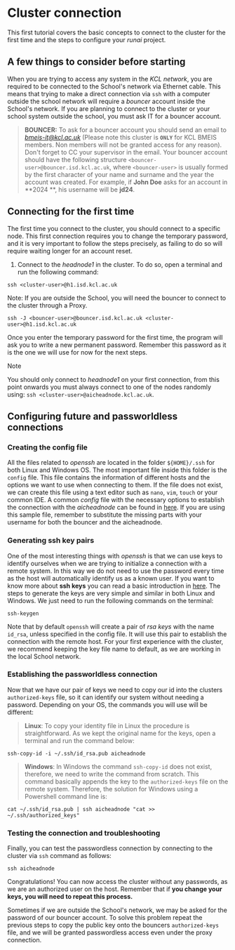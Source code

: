 # Cluster connection

This first tutorial covers the basic concepts to connect to the cluster for the first time and the steps to configure
your *runai* project.

## A few things to consider before starting

When you are trying to access any system in the *KCL network*, you are required to be connected to the School's network
via Ethernet cable. This means that trying to make a direct connection via `ssh` with a computer outside the school
network will require a *bouncer* account inside the School's network. If you are planning to connect to the cluster or
your school system outside the school, you must ask IT for a bouncer account.

> **BOUNCER:** To ask for a bouncer account you should send an email to [
*bmeis-it@kcl.ac.uk*](mailto:bmeis-it@kcl.ac.uk) (Please note this cluster is **`ONLY`** for KCL BMEIS members. Non
> members will not be granted
 access for any reason). Don't forget to
> CC your supervisor in the email. Your bouncer account should have the following
> structure `<bouncer-user>@bouncer.isd.kcl.ac.uk`, where `<bouncer-user>` is usually formed by the first character of
> your name and surname and the year the account was created. For example, if **John Doe** asks for an account in **2024
**,
> his username will be **jd24**.

## Connecting for the first time


The first time you connect to the cluster, you should connect to a specific node. This first connection requires you to
change the temporary password, and it is very important to follow the steps precisely, as failing to do so will require
waiting longer for an account reset.

1. Connect to the *headnode1* in the cluster. To do so, open a terminal and run the following command:

```shell
ssh <cluster-user>@h1.isd.kcl.ac.uk
```

Note: If you are outside the School, you will need the bouncer to connect to the cluster through a Proxy.

```shell
ssh -J <bouncer-user>@bouncer.isd.kcl.ac.uk <cluster-user>@h1.isd.kcl.ac.uk
```

Once you enter the temporary password for the first time, the program will ask you to write a new permanent password.
Remember this password as it is the one we will use for now for the next steps.

> [!NOTE]
> You should only connect to *headnode1* on your first connection, from this point onwards you must always connect to one of the nodes randomly using:
> `ssh <cluster-user>@aicheadnode.kcl.ac.uk`.

## Configuring future and passworldless connections

### Creating the config file

All the files related to *openssh* are located in the folder `${HOME}/.ssh` for both Linux and Windows OS. The most
important file inside this folder is the `config` file. This file contains the information of different hosts and the
options we want to use when connecting to them. If the file does not exist, we can create this file using a text editor
such as `nano`, `vim`, `touch` or your common IDE. A common *config* file with the necessary options to establish the
connection with the *aicheadnode* can be found in [here](config). If you are using this sample file, remember to
substitute the missing parts with your username for both the bouncer and the aicheadnode.

### Generating ssh key pairs

One of the most interesting things with *openssh* is that we can use keys to identify ourselves when we are trying to
initialize a connection with a remote system. In this way we do not need to use the password every time as the host will
automatically identify us as a known user. If you want to know more about **ssh keys** you can read a basic introduction
in [here](https://www.ssh.com/academy/ssh-keys). The steps to generate the keys are very simple and similar in both
Linux and Windows. We just need to run the following commands on the terminal:

```shell
ssh-keygen
```

Note that by default `openssh` will create a pair of *rsa keys* with the name `id_rsa`, unless specified in the config
file. It will use this pair to establish the connection with the remote host. For your first experience with the
cluster, we recommend keeping the key file name to default, as we are working in the local School network.

### Establishing the passworldless connection

Now that we have our pair of keys we need to copy our id into the clusters `authorized-keys` file, so it can identify
our system without needing a password. Depending on your OS, the commands you will use will be different:

> **Linux**: To copy your identity file in Linux the procedure is straightforward. As we kept the original name for the
> keys, open a terminal and run the command below:

```shell
ssh-copy-id -i ~/.ssh/id_rsa.pub aicheadnode
```

> **Windows**: In Windows the command `ssh-copy-id` does not exist, therefore, we need to write the command from scratch.
> This command basically appends the key to the `authorized-keys` file on the remote system. Therefore, the solution for
> Windows using a Powershell command line is:

```shell
cat ~/.ssh/id_rsa.pub | ssh aicheadnode "cat >> ~/.ssh/authorized_keys"
```

### Testing the connection and troubleshooting

Finally, you can test the passwordless connection by connecting to the cluster via `ssh` command as follows:

```shell
ssh aicheadnode
```

Congratulations! You can now access the cluster without any passwords, as we are an authorized user on the host.
Remember that if **you change your keys, you will need to repeat this process.**

Sometimes if we are outside the School's network, we may be asked for the password of our bouncer account. To solve this
problem repeat the previous steps to copy the public key onto the bouncers `authorized-keys` file, and we will be granted
passwordless access even under the proxy connection.
